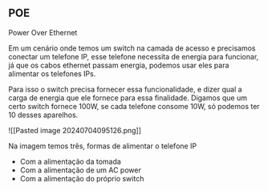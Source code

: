 
## POE

Power Over Ethernet

Em um cenário onde temos um switch na camada de acesso e precisamos conectar um telefone IP, esse telefone necessita de energia para funcionar, já que os cabos ethernet passam energia, podemos usar eles para alimentar os telefones IPs.

Para isso o switch precisa fornecer essa funcionalidade, e dizer qual a carga de energia que ele fornece para essa finalidade. Digamos que um certo switch fornece 100W, se cada telefone consome 10W, só podemos ter 10 desses aparelhos.

![[Pasted image 20240704095126.png]]

Na imagem temos três, formas de alimentar o telefone IP

- Com a alimentação da tomada
- Com a alimentação de um AC power
- Com a alimentação do próprio switch